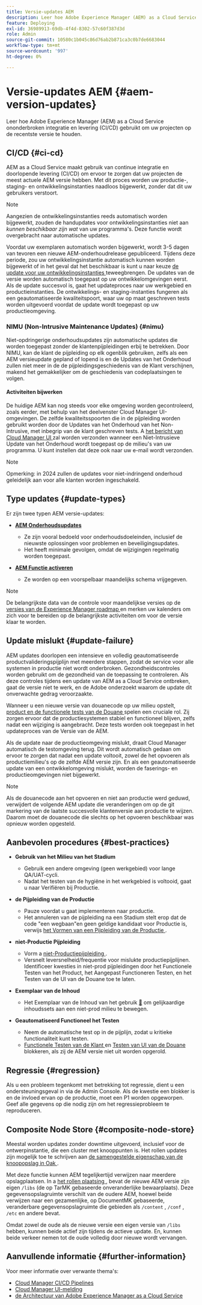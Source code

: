 ```yaml
---
title: Versie-updates AEM
description: Leer hoe Adobe Experience Manager (AEM) as a Cloud Service ononderbroken integratie en levering (CI/CD) gebruikt om uw projecten op de recentste versie te houden.
feature: Deploying
exl-id: 36989913-69db-4f4d-8302-57c60f387d3d
role: Admin
source-git-commit: 10580c1b045c86d76ab2b871ca3c0b7de6683044
workflow-type: tm+mt
source-wordcount: '997'
ht-degree: 0%

---
```



# Versie-updates AEM {#aem-version-updates}

Leer hoe Adobe Experience Manager (AEM) as a Cloud Service ononderbroken integratie en levering (CI/CD) gebruikt om uw projecten op de recentste versie te houden.

## CI/CD {#ci-cd}

AEM as a Cloud Service maakt gebruik van continue integratie en doorlopende levering (CI/CD) om ervoor te zorgen dat uw projecten de meest actuele AEM versie hebben. Met dit proces worden uw productie-, staging- en ontwikkelingsinstanties naadloos bijgewerkt, zonder dat dit uw gebruikers verstoort.

>[!NOTE]
> Aangezien de ontwikkelingsinstanties reeds automatisch worden bijgewerkt, zouden de handupdates voor ontwikkelingsinstanties niet aan _kunnen beschikbaar zijn wat_ van uw programma&#39;s. Deze functie wordt overgebracht naar automatische updates.

Voordat uw exemplaren automatisch worden bijgewerkt, wordt 3-5 dagen van tevoren een nieuwe AEM-onderhoudrelease gepubliceerd. Tijdens deze periode, zou uw ontwikkelingsinstantie automatisch kunnen worden bijgewerkt of in het geval dat het beschikbaar is kunt u naar keuze [ de update voor uw ontwikkelingsinstanties ](/help/implementing/cloud-manager/manage-environments.md#updating-dev-environment) teweegbrengen. De updates van de versie worden automatisch toegepast op uw ontwikkelomgevingen eerst. Als de update succesvol is, gaat het updateproces naar uw werkgebied en productieinstanties. De ontwikkelings- en staging-instanties fungeren als een geautomatiseerde kwaliteitspoort, waar uw op maat geschreven tests worden uitgevoerd voordat de update wordt toegepast op uw productieomgeving.

### NIMU (Non-Intrusive Maintenance Updates) {#nimu}

Niet-opdringerige onderhoudsupdates zijn automatische updates die worden toegepast zonder de klantenpijpleidingen erbij te betrekken.
Door NIMU, kan de klant de pijpleiding op elk ogenblik gebruiken, zelfs als een AEM versieupdate gepland of lopend is en de Updates van het Onderhoud zullen niet meer in de de pijpleidingsgeschiedenis van de Klant verschijnen, makend het gemakkelijker om de geschiedenis van codeplaatsingen te volgen.

#### Activiteiten bijwerken

De huidige AEM kan nog steeds voor elke omgeving worden gecontroleerd, zoals eerder, met behulp van het deelvenster Cloud Manager UI-omgevingen. De zelfde kwaliteitsspoorten die in de pijpleiding worden gebruikt worden door de Updates van het Onderhoud van het Non-Intrusive, met inbegrip van de klant geschreven tests.
A [ het bericht van Cloud Manager UI ](/help/implementing/cloud-manager/notifications.md) zal worden verzonden wanneer een Niet-Intrusieve Update van het Onderhoud wordt toegepast op de milieu&#39;s van uw programma. U kunt instellen dat deze ook naar uw e-mail wordt verzonden.

>[!NOTE]
>
> Opmerking: in 2024 zullen de updates voor niet-indringend onderhoud geleidelijk aan voor alle klanten worden ingeschakeld.


## Type updates {#update-types}

Er zijn twee typen AEM versie-updates:

* [**AEM Onderhoudsupdates**](/help/release-notes/maintenance/latest.md)

   * Ze zijn vooral bedoeld voor onderhoudsdoeleinden, inclusief de nieuwste oplossingen voor problemen en beveiligingsupdates.
   * Het heeft minimale gevolgen, omdat de wijzigingen regelmatig worden toegepast.

* [**AEM Functie activeren**](/help/release-notes/release-notes-cloud/release-notes-current.md)

   * Ze worden op een voorspelbaar maandelijks schema vrijgegeven.

>[!NOTE]
>
> De belangrijkste data van de controle voor maandelijkse versies op de [ versies van de Experience Manager roadmap ](https://experienceleague.adobe.com/docs/experience-manager-release-information/aem-release-updates/update-releases-roadmap.html#aem-as-cloud-service) en merken uw kalenders om zich voor te bereiden op de belangrijkste activiteiten om voor de versie klaar te worden.

## Update mislukt {#update-failure}

AEM updates doorlopen een intensieve en volledig geautomatiseerde productvalideringspijplijn met meerdere stappen, zodat de service voor alle systemen in productie niet wordt onderbroken. Gezondheidscontroles worden gebruikt om de gezondheid van de toepassing te controleren. Als deze controles tijdens een update van AEM as a Cloud Service ontbreken, gaat de versie niet te werk, en de Adobe onderzoekt waarom de update dit onverwachte gedrag veroorzaakte.

Wanneer u een nieuwe versie van douanecode op uw milieu opstelt, [ product en de functionele tests van de Douane ](/help/implementing/cloud-manager/overview-test-results.md#functional-testing) spelen een cruciale rol. Zij zorgen ervoor dat de productiesystemen stabiel en functioneel blijven, zelfs nadat een wijziging is aangebracht. Deze tests worden ook toegepast in het updateproces van de Versie van de AEM.

Als de update naar de productieomgeving mislukt, draait Cloud Manager automatisch de testomgeving terug. Dit wordt automatisch gedaan om ervoor te zorgen dat nadat een update voltooit, zowel de het opvoeren als productiemilieu&#39;s op de zelfde AEM versie zijn.
En als een geautomatiseerde update van een ontwikkelomgeving mislukt, worden de faserings- en productieomgevingen niet bijgewerkt.

>[!NOTE]
>
>Als de douanecode aan het opvoeren en niet aan productie werd geduwd, verwijdert de volgende AEM update die veranderingen om op de git markering van de laatste succesvolle klantenversie aan productie te wijzen. Daarom moet de douanecode die slechts op het opvoeren beschikbaar was opnieuw worden opgesteld.

## Aanbevolen procedures {#best-practices}

* **Gebruik van het Milieu van het Stadium**
   * Gebruik een andere omgeving (geen werkgebied) voor lange QA/UAT-cycli.
   * Nadat het testen van de hygiëne in het werkgebied is voltooid, gaat u naar Verifiëren bij Productie.

* **de Pijpleiding van de Productie**
   * Pauze voordat u gaat implementeren naar productie.
   * Het annuleren van de pijpleiding na een Stadium stelt erop dat de code &quot;een wegbaan&quot;en geen geldige kandidaat voor Productie is, verwijs [ het Vormen van een Pijpleiding van de Productie ](/help/implementing/cloud-manager/configuring-pipelines/configuring-production-pipelines.md).

* **niet-Productie Pijpleiding**
   * Vorm a [ niet-Productiepijpleiding ](/help/implementing/cloud-manager/configuring-pipelines/configuring-non-production-pipelines.md#full-stack-code).
   * Versnelt leversnelheid/frequentie voor mislukte productiepijplijnen. Identificeer kwesties in niet-prod pijpleidingen door het Functionele Testen van het Product, het Aangepast Functioneren Testen, en het Testen van de UI van de Douane toe te laten.

* **Exemplaar van de Inhoud**
   * Het Exemplaar van de Inhoud van het gebruik [&#128279;](/help/implementing/developing/tools/content-copy.md) om gelijkaardige inhoudssets aan een niet-prod milieu te bewegen.

* **Geautomatiseerd Functioneel het Testen**
   * Neem de automatische test op in de pijplijn, zodat u kritieke functionaliteit kunt testen.
   * [ Functionele Testen van de Klant ](/help/implementing/cloud-manager/functional-testing.md#custom-functional-testing) en [ Testen van UI van de Douane ](/help/implementing/cloud-manager/functional-testing.md#custom-ui-testing) blokkeren, als zij de AEM versie niet uit worden opgerold.

## Regressie {#regression}

Als u een probleem tegenkomt met betrekking tot regressie, dient u een ondersteuningsgeval in via de Admin Console. Als de kwestie een blokker is en de invloed ervan op de productie, moet een P1 worden opgeworpen. Geef alle gegevens op die nodig zijn om het regressieprobleem te reproduceren.

## Composite Node Store {#composite-node-store}

Meestal worden updates zonder downtime uitgevoerd, inclusief voor de ontwerpinstantie, die een cluster met knooppunten is. Het rollen updates zijn mogelijk toe te schrijven aan [ de samengestelde eigenschap van de knoopopslag in Oak ](https://jackrabbit.apache.org/oak/docs/nodestore/compositens.html).

Met deze functie kunnen AEM tegelijkertijd verwijzen naar meerdere opslagplaatsen. In a [ het rollen plaatsing ](/help/implementing/deploying/overview.md#how-rolling-deployments-work), bevat de nieuwe AEM versie zijn eigen `/libs` (de op TarMK gebaseerde onveranderlijke bewaarplaats). Deze gegevensopslagruimte verschilt van de oudere AEM, hoewel beide verwijzen naar een gezamenlijke, op DocumentMK gebaseerde, veranderbare gegevensopslagruimte die gebieden als `/content` , `/conf` , `/etc` en andere bevat.

Omdat zowel de oude als de nieuwe versie een eigen versie van `/libs` hebben, kunnen beide actief zijn tijdens de actieve update. En, kunnen beide verkeer nemen tot de oude volledig door nieuwe wordt vervangen.

## Aanvullende informatie {#further-information}

Voor meer informatie over verwante thema&#39;s:

* [Cloud Manager CI/CD Pipelines](/help/implementing/cloud-manager/configuring-pipelines/introduction-ci-cd-pipelines.md)
* [Cloud Manager UI-melding](/help/implementing/cloud-manager/notifications.md)
* [de Architectuur van Adobe Experience Manager as a Cloud Service](/help/overview/architecture.md)
